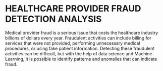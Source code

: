 # HEALTHCARE PROVIDER FRAUD DETECTION ANALYSIS

Medical provider fraud is a serious issue that costs the healthcare industry billions of dollars every year. Fraudulent activities can include billing for services that were not provided, performing unnecessary medical procedures, or using fake patient information. Detecting these fraudulent activities can be difficult, but with the help of data science and Machine Learning, it is possible to identify patterns and anomalies that can indicate fraud.

